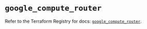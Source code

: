 # `google_compute_router`

Refer to the Terraform Registry for docs: [`google_compute_router`](https://registry.terraform.io/providers/hashicorp/google-beta/5.35.0/docs/resources/google_compute_router).
